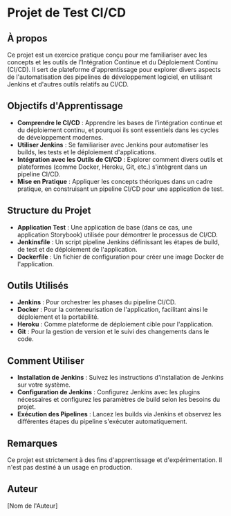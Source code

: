 # Projet de Test CI/CD

## À propos

Ce projet est un exercice pratique conçu pour me familiariser avec les concepts et les outils de l'Intégration Continue et du Déploiement Continu (CI/CD). Il sert de plateforme d'apprentissage pour explorer divers aspects de l'automatisation des pipelines de développement logiciel, en utilisant Jenkins et d'autres outils relatifs au CI/CD.

## Objectifs d'Apprentissage

- **Comprendre le CI/CD** : Apprendre les bases de l'intégration continue et du déploiement continu, et pourquoi ils sont essentiels dans les cycles de développement modernes.
- **Utiliser Jenkins** : Se familiariser avec Jenkins pour automatiser les builds, les tests et le déploiement d'applications.
- **Intégration avec les Outils de CI/CD** : Explorer comment divers outils et plateformes (comme Docker, Heroku, Git, etc.) s'intègrent dans un pipeline CI/CD.
- **Mise en Pratique** : Appliquer les concepts théoriques dans un cadre pratique, en construisant un pipeline CI/CD pour une application de test.

## Structure du Projet

- **Application Test** : Une application de base (dans ce cas, une application Storybook) utilisée pour démontrer le processus de CI/CD.
- **Jenkinsfile** : Un script pipeline Jenkins définissant les étapes de build, de test et de déploiement de l'application.
- **Dockerfile** : Un fichier de configuration pour créer une image Docker de l'application.

## Outils Utilisés

- **Jenkins** : Pour orchestrer les phases du pipeline CI/CD.
- **Docker** : Pour la conteneurisation de l'application, facilitant ainsi le déploiement et la portabilité.
- **Heroku** : Comme plateforme de déploiement cible pour l'application.
- **Git** : Pour la gestion de version et le suivi des changements dans le code.

## Comment Utiliser

- **Installation de Jenkins** : Suivez les instructions d'installation de Jenkins sur votre système.
- **Configuration de Jenkins** : Configurez Jenkins avec les plugins nécessaires et configurez les paramètres de build selon les besoins du projet.
- **Exécution des Pipelines** : Lancez les builds via Jenkins et observez les différentes étapes du pipeline s'exécuter automatiquement.

## Remarques

Ce projet est strictement à des fins d'apprentissage et d'expérimentation. Il n'est pas destiné à un usage en production.

## Auteur

[Nom de l'Auteur]
